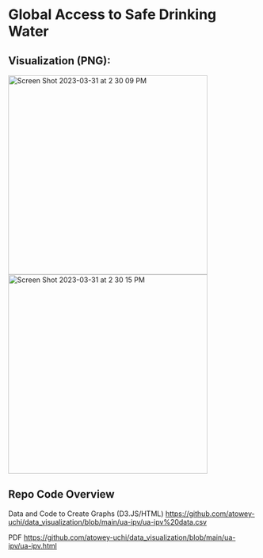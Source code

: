 # Global Access to Safe Drinking Water

## Visualization (PNG):

<img width="402" alt="Screen Shot 2023-03-31 at 2 30 09 PM" src="https://user-images.githubusercontent.com/89881145/229212134-8356d841-da50-430f-881e-30888301a768.png">

<img width="402" alt="Screen Shot 2023-03-31 at 2 30 15 PM" src="https://user-images.githubusercontent.com/89881145/229212128-62e2bcf2-18ba-4299-8801-bfefe2c35c91.png">


## Repo Code Overview
Data and Code to Create Graphs (D3.JS/HTML)
https://github.com/atowey-uchi/data_visualization/blob/main/ua-ipv/ua-ipv%20data.csv

PDF
https://github.com/atowey-uchi/data_visualization/blob/main/ua-ipv/ua-ipv.html
